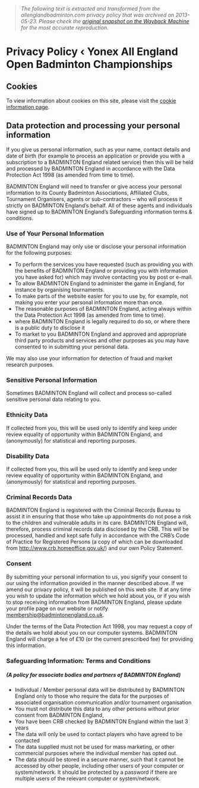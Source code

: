 > *The following text is extracted and transformed from the allenglandbadminton.com privacy policy that was archived on 2013-05-23. Please check the [original snapshot on the Wayback Machine](https://web.archive.org/web/20130523185815id_/http%3A//www.allenglandbadminton.com/privacy-policy) for the most accurate reproduction.*

# Privacy Policy ‹ Yonex All England Open Badminton Championships

## Cookies

To view information about cookies on this site, please visit the [cookie information page](http://www.allenglandbadminton.com/cookie-information/ "Cookie Information").

## Data protection and processing your personal information

If you give us personal information, such as your name, contact details and date of birth (for example to process an application or provide you with a subscription to a BADMINTON England related service) then this will be held and processed by BADMINTON England in accordance with the Data Protection Act 1998 (as amended from time to time).

BADMINTON England will need to transfer or give access your personal information to its County Badminton Associations, Affiliated Clubs, Tournament Organisers, agents or sub-contractors – who will process it strictly on BADMINTON England’s behalf. All of these agents and individuals have signed up to BADMINTON England’s Safeguarding information terms & conditions.

### Use of Your Personal Information

BADMINTON England may only use or disclose your personal information for the following purposes:

  * To perform the services you have requested (such as providing you with the benefits of BADMINTON England or providing you with information you have asked for) which may involve contacting you by post or e-mail.
  * To allow BADMINTON England to administer the game in England, for instance by organising tournaments.
  * To make parts of the website easier for you to use by, for example, not making you enter your personal information more than once.
  * The reasonable purposes of BADMINTON England, acting always within the Data Protection Act 1998 (as amended from time to time).
  * where BADMINTON England is legally required to do so, or where there is a public duty to disclose it
  * To market to you BADMINTON England and approved and appropriate third party products and services and other purposes as you may have consented to in submitting your personal data.



We may also use your information for detection of fraud and market research purposes.

### Sensitive Personal Information

Sometimes BADMINTON England will collect and process so-called sensitive personal data relating to you.

### Ethnicity Data

If collected from you, this will be used only to identify and keep under review equality of opportunity within BADMINTON England, and (anonymously) for statistical and reporting purposes.

### Disability Data

If collected from you, this will be used only to identify and keep under review equality of opportunity within BADMINTON England, and (anonymously) for statistical and reporting purposes.

### Criminal Records Data

BADMINTON England is registered with the Criminal Records Bureau to assist it in ensuring that those who take up appointments do not pose a risk to the children and vulnerable adults in its care. BADMINTON England will, therefore, process criminal records data disclosed by the CRB. This will be processed, handled and kept safe fully in accordance with the CRB’s Code of Practice for Registered Persons (a copy of which can be downloaded from <http://www.crb.homeoffice.gov.uk/>) and our own Policy Statement.

### Consent

By submitting your personal information to us, you signify your consent to our using the information provided in the manner described above. If we amend our privacy policy, it will be published on this web site. If at any time you wish to update the information which we hold about you, or if you wish to stop receiving information from BADMINTON England, please update your profile page on our website or notify [membership@badmintonengland.co.uk](mailto:membership@badmintonengland.co.uk).

Under the terms of the Data Protection Act 1998, you may request a copy of the details we hold about you on our computer systems. BADMINTON England will charge a fee of £10 (or the current prescribed fee) for providing this information.

### Safeguarding Information: Terms and Conditions

##### **(A policy for associate bodies and partners of BADMINTON England)**

  * Individual / Member personal data will be distributed by BADMINTON England only to those who require the data for the purposes of associated organisation communication and/or tournament organisation
  * You must not distribute this data to any other persons without prior consent from BADMINTON England,
  * You have been CRB checked by BADMINTON England within the last 3 years
  * The data will only be used to contact players who have agreed to be contacted
  * The data supplied must not be used for mass marketing, or other commercial purposes where the individual member has opted out.
  * The data should be stored in a secure manner, such that it cannot be accessed by other people, including other users of your computer or system/network. It should be protected by a password if there are multiple users of the relevant computer or system/network.


